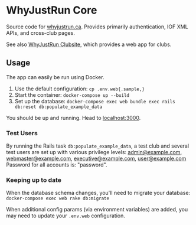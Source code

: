 # WhyJustRun Core

Source code for [whyjustrun.ca](https://whyjustrun.ca). Provides primarily authentication, IOF XML APIs, and cross-club pages.

See also [WhyJustRun Clubsite](https://github.com/WhyJustRun/Clubsite), which provides a web app for clubs.

## Usage

The app can easily be run using Docker.

1) Use the default configuration: `cp .env.web{.sample,}`
2) Start the container: `docker-compose up --build`
3) Set up the database: `docker-compose exec web bundle exec rails db:reset db:populate_example_data`

You should be up and running. Head to [localhost:3000](http://localhost:3000/).

### Test Users

By running the Rails task `db:populate_example_data`, a test club and several test users are set up with various privilege levels:
admin@example.com, webmaster@example.com, executive@example.com, user@example.com
Password for all accounts is: "password".

### Keeping up to date

When the database schema changes, you'll need to migrate your database: `docker-compose exec web rake db:migrate`

When additional config params (via environment variables) are added, you may need to update your `.env.web` configuration.